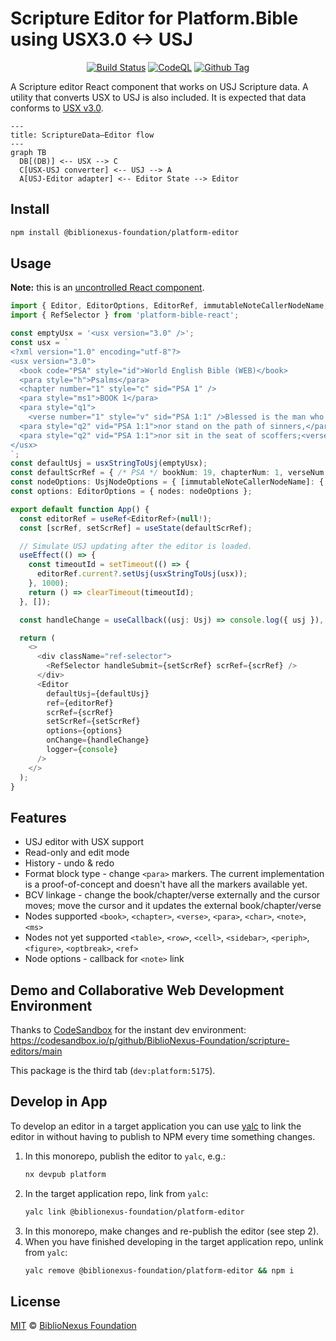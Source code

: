 # Scripture Editor for Platform.Bible using USX3.0 <-> USJ

<div align="center">

[![Build Status][github-actions-status]][github-actions-url]
[![CodeQL][gitghub-codeql-status]][gitghub-codeql-url]
[![Github Tag][npm-version-image]][npm-version-url]

</div>

A Scripture editor React component that works on USJ Scripture data. A utility that converts USX to USJ is also included. It is expected that data conforms to [USX v3.0](https://ubsicap.github.io/usx/).

```mermaid
---
title: ScriptureData—Editor flow
---
graph TB
  DB[(DB)] <-- USX --> C
  C[USX-USJ converter] <-- USJ --> A
  A[USJ-Editor adapter] <-- Editor State --> Editor
```

## Install

```sh
npm install @biblionexus-foundation/platform-editor
```

## Usage

**Note:** this is an [uncontrolled React component](https://react.dev/learn/sharing-state-between-components#controlled-and-uncontrolled-components).

```typescript
import { Editor, EditorOptions, EditorRef, immutableNoteCallerNodeName, usxStringToUsj, UsjNodeOptions } from '@biblionexus-foundation/platform-editor';
import { RefSelector } from 'platform-bible-react';

const emptyUsx = '<usx version="3.0" />';
const usx = `
<?xml version="1.0" encoding="utf-8"?>
<usx version="3.0">
  <book code="PSA" style="id">World English Bible (WEB)</book>
  <para style="h">Psalms</para>
  <chapter number="1" style="c" sid="PSA 1" />
  <para style="ms1">BOOK 1</para>
  <para style="q1">
    <verse number="1" style="v" sid="PSA 1:1" />Blessed is the man who doesn’t walk in the counsel of the wicked,</para>
  <para style="q2" vid="PSA 1:1">nor stand on the path of sinners,</para>
  <para style="q2" vid="PSA 1:1">nor sit in the seat of scoffers;<verse eid="PSA 1:1" /></para>
</usx>
`;
const defaultUsj = usxStringToUsj(emptyUsx);
const defaultScrRef = { /* PSA */ bookNum: 19, chapterNum: 1, verseNum: 1 };
const nodeOptions: UsjNodeOptions = { [immutableNoteCallerNodeName]: { onClick: () => console.log('Note was clicked!') } };
const options: EditorOptions = { nodes: nodeOptions };

export default function App() {
  const editorRef = useRef<EditorRef>(null!);
  const [scrRef, setScrRef] = useState(defaultScrRef);

  // Simulate USJ updating after the editor is loaded.
  useEffect(() => {
    const timeoutId = setTimeout(() => {
      editorRef.current?.setUsj(usxStringToUsj(usx));
    }, 1000);
    return () => clearTimeout(timeoutId);
  }, []);

  const handleChange = useCallback((usj: Usj) => console.log({ usj }), []);

  return (
    <>
      <div className="ref-selector">
        <RefSelector handleSubmit={setScrRef} scrRef={scrRef} />
      </div>
      <Editor
        defaultUsj={defaultUsj}
        ref={editorRef}
        scrRef={scrRef}
        setScrRef={setScrRef}
        options={options}
        onChange={handleChange}
        logger={console}
      />
    </>
  );
}
```

## Features

- USJ editor with USX support
- Read-only and edit mode
- History - undo & redo
- Format block type - change `<para>` markers. The current implementation is a proof-of-concept and doesn't have all the markers available yet.
- BCV linkage - change the book/chapter/verse externally and the cursor moves; move the cursor and it updates the external book/chapter/verse
- Nodes supported `<book>`, `<chapter>`, `<verse>`, `<para>`, `<char>`, `<note>`, `<ms>`
- Nodes not yet supported `<table>`, `<row>`, `<cell>`, `<sidebar>`, `<periph>`, `<figure>`, `<optbreak>`, `<ref>`
- Node options - callback for `<note>` link

## Demo and Collaborative Web Development Environment

Thanks to [CodeSandbox](https://codesandbox.io/) for the instant dev environment: https://codesandbox.io/p/github/BiblioNexus-Foundation/scripture-editors/main

This package is the third tab (`dev:platform:5175`).

## Develop in App

To develop an editor in a target application you can use [yalc](https://www.npmjs.com/package/yalc) to link the editor in without having to publish to NPM every time something changes.

1. In this monorepo, publish the editor to `yalc`, e.g.:
   ```bash
   nx devpub platform
   ```
2. In the target application repo, link from `yalc`:
   ```bash
   yalc link @biblionexus-foundation/platform-editor
   ```
3. In this monorepo, make changes and re-publish the editor (see step 2).
4. When you have finished developing in the target application repo, unlink from `yalc`:
   ```bash
   yalc remove @biblionexus-foundation/platform-editor && npm i
   ```

## License

[MIT][github-license] © [BiblioNexus Foundation](https://biblionexus.org/)

<!-- define variables used above -->

[github-actions-status]: https://github.com/BiblioNexus-Foundation/scripture-editors/actions/workflows/test-publish.yml/badge.svg
[github-actions-url]: https://github.com/BiblioNexus-Foundation/scripture-editors/actions
[gitghub-codeql-status]: https://github.com/BiblioNexus-Foundation/scripture-editors/actions/workflows/codeql.yml/badge.svg
[gitghub-codeql-url]: https://github.com/BiblioNexus-Foundation/scripture-editors/actions/workflows/codeql.yml
[npm-version-image]: https://img.shields.io/npm/v/@biblionexus-foundation/platform-editor
[npm-version-url]: https://github.com/BiblioNexus-Foundation/scripture-editors/releases
[github-license]: https://github.com/BiblioNexus-Foundation/scripture-editors/blob/main/packages/platform/LICENSE

